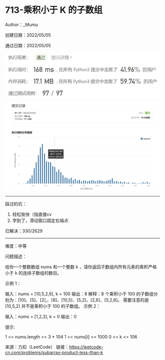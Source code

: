 # 713-乘积小于 K 的子数组

Author：_Mumu

创建日期：2022/05/05

通过日期：2022/05/05

![](./通过截图2.jpg)

![](./通过截图1.jpg)

*****

踩过的坑：

1. 轻松愉快（指直接cv
1. 学到了，滑动窗口固定右端点

已解决：330/2629

*****

难度：中等

问题描述：

给你一个整数数组 nums 和一个整数 k ，请你返回子数组内所有元素的乘积严格小于 k 的连续子数组的数目。


示例 1：

输入：nums = [10,5,2,6], k = 100
输出：8
解释：8 个乘积小于 100 的子数组分别为：[10]、[5]、[2],、[6]、[10,5]、[5,2]、[2,6]、[5,2,6]。
需要注意的是 [10,5,2] 并不是乘积小于 100 的子数组。
示例 2：

输入：nums = [1,2,3], k = 0
输出：0


提示: 

1 <= nums.length <= 3 * 104
1 <= nums[i] <= 1000
0 <= k <= 106

来源：力扣（LeetCode）
链接：https://leetcode-cn.com/problems/subarray-product-less-than-k
